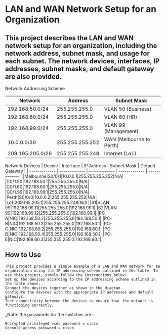 # LAN and WAN Network Setup for an Organization
## **This project describes the LAN and WAN network setup for an organization, including the network address, subnet mask, and usage for each subnet. The network devices, interfaces, IP addresses, subnet masks, and default gateway are also provided.**



Network Addressing Scheme

| Network | Address |	Subnet Mask |
| ------------- | ------------- | ------------- |
| 192.168.50.0/24 | 255.255.255.0 | VLAN 50 (Business) |
| 192.168.60.0/24 | 255.255.255.0 | VLAN 60 (HR) |
| 192.168.99.0/24 | 255.255.255.0 | VLAN 99 (Management) |
| 10.0.0.0/30 | 255.255.255.252 | WAN (Melbourne to Perth) |
| 209.195.205.0/29 | 255.255.255.248 | Internet (Lo1) |

Network Devices
| Device | Interface | IP Address | Subnet Mask | Default Gateway |
| ------------- | ------------- | ------------- | ------------- | ------------- |
|Melbourne|S0/0/1|10.0.0.1|255.255.255.252|N/A|
|G0/1.50|192.168.50.1|255.255.255.0|N/A|
|G0/1.60|192.168.60.1|255.255.255.0|N/A|
|G0/1.99|192.168.99.1|255.255.255.0|N/A|
|Perth|S0/0/0|10.0.0.2|255.255.255.252|N/A|
|Lo1|209.195.205.1|255.255.255.248|N/A|
|S1|VLAN 99|192.168.99.11|255.255.255.0|192.168.99.1|
|S2|VLAN 99|192.168.99.12|255.255.255.0|192.168.99.1|
|PC-A|NIC|192.168.50.2|255.255.255.0|192.168.50.1|
|PC-B|NIC|192.168.50.3|255.255.255.0|192.168.50.1|
|PC-C|NIC|192.168.60.2|255.255.255.0|192.168.60.1|
|PC-D|NIC|192.168.50.4|255.255.255.0|192.168.50.1|
|PC-E|NIC|192.168.60.3|255.255.255.0|192.168.60.1|


## How to Use
    This project provides a simple example of a LAN and WAN network for an organization using the IP addressing scheme outlined in the table. To use this project, simply follow the instructions below:
    Set up the devices according to the IP addressing scheme outlined in the table above.
    Connect the devices together as shown in the diagram.
    Configure the devices with the appropriate IP addresses and default gateways.
    Test connectivity between the devices to ensure that the network is functioning correctly.

_Note: the passwords for the switches are :
```
Encrypted privileged exec password = class
Console access password = cisco
```
